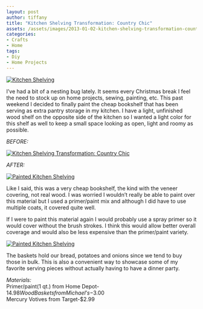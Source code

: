 ```yaml
---
layout: post
author: tiffany
title: "Kitchen Shelving Transformation: Country Chic"
assets: /assets/images/2013-01-02-kitchen-shelving-transformation-country-chic/
categories: 
- Crafts
- Home
tags: 
- Diy
- Home Projects
---
```


[![Kitchen Shelving](jekyll_uploads/2013/01/Kitchen-Shelving-1-575x382.jpg "Kitchen Shelving (1)")](http://www.sweetpeonies.com/2013/01/kitchen-shelving-transformation-country-chic/kitchen-shelving-1/)

I’ve had a bit of a nesting bug lately. It seems every Christmas break I feel the need to stock up on home projects, sewing, painting, etc. This past weekend I decided to finally paint the cheap bookshelf that has been serving as extra pantry storage in my kitchen. I have a light, unfinished wood shelf on the opposite side of the kitchen so I wanted a light color for this shelf as well to keep a small space looking as open, light and roomy as possible.

_BEFORE:_

[![Kitchen Shelving Transformation: Country Chic](jekyll_uploads/2013/01/kitchen-shelving-10.jpg "kitchen shelving (10)")](http://www.sweetpeonies.com/2013/01/kitchen-shelving-transformation-country-chic/kitchen-shelving-10/)

_AFTER:_

[![Painted Kitchen Shelving](jekyll_uploads/2013/01/Kitchen-Shelving-8.jpg "Kitchen Shelving (8)")](http://www.sweetpeonies.com/2013/01/kitchen-shelving-transformation-country-chic/kitchen-shelving-8/)

Like I said, this was a very cheap bookshelf, the kind with the veneer covering, not real wood. I was worried I wouldn’t really be able to paint over this material but I used a primer/paint mix and although I did have to use multiple coats, it covered quite well.

If I were to paint this material again I would probably use a spray primer so it would cover without the brush strokes. I think this would allow better overall coverage and would also be less expensive than the primer/paint variety.

[![Painted Kitchen Shelving](jekyll_uploads/2013/01/Kitchen-Shelving-9.jpg "Kitchen Shelving (9)")](http://www.sweetpeonies.com/2013/01/kitchen-shelving-transformation-country-chic/kitchen-shelving-9/)

The baskets hold our bread, potatoes and onions since we tend to buy those in bulk. This is also a convenient way to showcase some of my favorite serving pieces without actually having to have a dinner party.

_Materials:_  
Primer/paint(1 qt.) from Home Depot-$14.98  
Wood Baskets from Michael’s-$3.00  
Mercury Votives from Target-$2.99